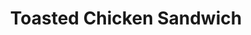 ---
title: "Toasted Chicken Sandwich"
description: "Fresh chicken breast, tomatoes, lettuce & mayo"
price_s: "7"
price_l: ""
price_lg: ""
weight: "8"
hidden: true
---